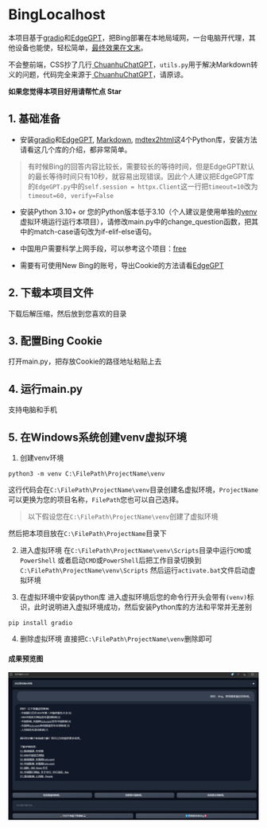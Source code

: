 # BingLocalhost
本项目基于[gradio](https://github.com/gradio-app/gradio)和[EdgeGPT](https://github.com/acheong08/EdgeGPT)，把Bing部署在本地局域网，一台电脑开代理，其他设备也能使，轻松简单，[最终效果在文末](#成果预览图)。

不会整前端，CSS抄了几行[
ChuanhuChatGPT](https://github.com/GaiZhenbiao/ChuanhuChatGPT)，`utils.py`用于解决Markdown转义的问题，代码完全来源于[
ChuanhuChatGPT](https://github.com/GaiZhenbiao/ChuanhuChatGPT)，请原谅。

**如果您觉得本项目好用请帮忙点 Star**

## 1. 基础准备
- 安装[gradio](https://github.com/gradio-app/gradio)和[EdgeGPT](https://github.com/acheong08/EdgeGPT), [Markdown](https://github.com/Python-Markdown/markdown), [mdtex2html](https://github.com/polarwinkel/mdtex2html)这4个Python库，安装方法请看这几个库的介绍，都非常简单。

> 有时候Bing的回答内容比较长，需要较长的等待时间，但是EdgeGPT默认的最长等待时间只有10秒，就容易出现错误。因此个人建议把EdgeGPT库的`EdgeGPT.py`中的`self.session = httpx.Client`这一行把`timeout=10`改为`timeout=60, verify=False`

- 安装Python 3.10+ or 您的Python版本低于3.10（个人建议是使用单独的[venv](#5-在windows系统创建venv虚拟环境)虚拟环境运行运行本项目），请修改main.py中的change_question函数，把其中的match-case语句改为if-elif-else语句。

- 中国用户需要科学上网手段，可以参考这个项目：[free](https://github.com/freefq/free)

- 需要有可使用New Bing的账号，导出Cookie的方法请看[EdgeGPT](https://github.com/acheong08/EdgeGPT)

## 2. 下载本项目文件
下载后解压缩，然后放到您喜欢的目录

## 3. 配置Bing Cookie
打开main.py，把存放Cookie的路径地址粘贴上去

## 4. 运行main.py
支持电脑和手机

## 5. 在Windows系统创建venv虚拟环境
1. 创建venv环境
```
python3 -m venv C:\FilePath\ProjectName\venv
```
这行代码会在`C:\FilePath\ProjectName\venv`目录创建名虚拟环境，`ProjectName`可以更换为您的项目名称，`FilePath`您也可以自己选择。

> 以下假设您在`C:\FilePath\ProjectName\venv`创建了虚拟环境

然后把本项目放在`C:\FilePath\ProjectName`目录下

2. 进入虚拟环境
在`C:\FilePath\ProjectName\venv\Scripts`目录中运行`CMD`或`PowerShell`
或者启动`CMD`或`PowerShell`后把工作目录切换到`C:\FilePath\ProjectName\venv\Scripts`
然后运行`activate.bat`文件启动虚拟环境

3. 在虚拟环境中安装python库
进入虚拟环境后您的命令行开头会带有`(venv)`标识，此时说明进入虚拟环境成功，然后安装Python库的方法和平常并无差别
```
pip install gradio
```

4. 删除虚拟环境
直接把`C:\FilePath\ProjectName\venv`删除即可

#### 成果预览图
![preview](/preview.png)

